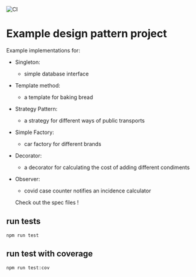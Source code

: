 ![CI](https://github.com/satv0878/pattern/workflows/CI/badge.svg?branch=master)

# Example design pattern project

Example implementations for:

-   Singleton:
    -   simple database interface
-   Template method:
    -   a template for baking bread
-   Strategy Pattern:
    -   a strategy for different ways of public transports
-   Simple Factory:
    -   car factory for different brands
-   Decorator:
    -   a decorator for calculating the cost of adding different condiments
-   Observer:

    -   covid case counter notifies an incidence calculator

    Check out the spec files !

## run tests

```shell
npm run test
```

## run test with coverage

```shell
npm run test:cov
```
